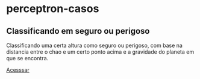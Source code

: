 # perceptron-casos


## Classificando em seguro ou perigoso
Classificando uma certa altura como seguro ou perigoso, com base na distancia entre o chao e um certo ponto acima e a gravidade do planeta em que se encontra.

<a href="https://github.com/felipecantalice-dev/perceptron-casos/tree/main/velocidade">Acesssar</a>
